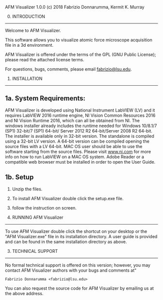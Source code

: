 AFM Visualizer 1.0.0
(c) 2018 Fabrizio Donnarumma, Kermit K. Murray


0. INTRODUCTION
----------------
Welcome to AFM Visualizer.

This software allows you to visualize atomic force microscope acquisition file in a 3d environment.

AFM Visualizer is offered under the terms of the GPL (GNU Public License); please read the attached license
terms.

For questions, bugs, comments, please email fabrizio@lsu.edu.


1. INSTALLATION
---------------

1a. System Requirements:
-----------------------

AFM Visualizer is developed using National Instrument LabVIEW (LV) and it requires LabVIEW 2016 runtime engine, NI Vision Common Resources 2016 and NI Vision Runtime 2016, which can all be obtained from NI. The windows installer already includes the runtime needed for Windows 10/8.1/7 (SP1) 32-bit/7 (SP1) 64-bit/ Server 2012 R2 64-bit/Server 2008 R2 64-bit. 
The installer is available only in 32-bit version. The standalone is compiled using a 32-bit LV version. A 64-bit version can be compiled opening the source files with a LV 64-bit.
MAC OS user should be able to use the software starting from the source files. Please visit www.ni.com for more info on how to run LabVIEW on a MAC OS system.
Adobe Reader or a compatible web browser must be installed in order to open the User Guide.

1b. Setup
----------------
1. Unzip the files.
2. To install AFM Visualizer double click the setup.exe file. 
3. follow the instruction on screen.


2. RUNNING AFM Visualizer
-----------------

To use AFM Visualizer double click the shortcut on your desktop or the "AFM Visualizer.exe" file in its installation directory.
A user guide is provided and can be found in the same installation directory as above. 
 

3. TECHNICAL SUPPORT
--------------------

No formal technical support is offered on this version; however, you may contact
AFM Visualizer authors with your bugs and comments at"

	Fabrizio Donnarumma <fabrizio@lsu.edu>
 
 You can also request the source code for AFM Visualizer by emailing us at the above address.
 

 
 

